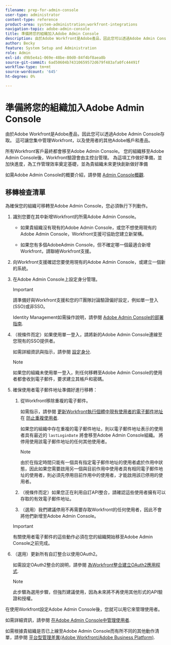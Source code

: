 ```yaml
---
filename: prep-for-admin-console
user-type: administrator
content-type: reference
product-area: system-administration;workfront-integrations
navigation-topic: adobe-admin-console
title: 準備將您的組織加入Adobe Admin Console
description: 由於Adobe Workfront是Adobe產品，因此您可以透過Adobe Admin Console存取。 這可讓您集中管理Workfront，以及使用者的其他Adobe帳戶和產品。
author: Becky
feature: System Setup and Administration
role: Admin
exl-id: d9b5e4a1-069e-48be-80d0-84f4bf8aea8b
source-git-commit: 6ad50604b74310659572d679f483afa0fc44491f
workflow-type: tm+mt
source-wordcount: '645'
ht-degree: 0%

---
```


# 準備將您的組織加入Adobe Admin Console

由於Adobe Workfront是Adobe產品，因此您可以透過Adobe Admin Console存取。 這可讓您集中管理Workfront，以及使用者的其他Adobe帳戶和產品。

所有Workfront客戶最終都會移至Adobe Admin Console。 您的組織移至Adobe Admin Console後，Workfront驗證會由主控台管理。 為這項工作做好準備，並加快進度，為工作管理效率奠定基礎，並為貴組織未來更快創新做好準備

如需Adobe Admin Console的概要介紹，請參閱 [Admin Console概觀](https://helpx.adobe.com/tw/enterprise/using/admin-console.html).

## 移轉檢查清單

為確保您的組織可移轉至Adobe Admin Console，您必須執行下列動作。

1. 識別您要在其中新增Workfront的所需Adobe Admin Console。

   * 如果貴組織沒有現有的Adobe Admin Console，或您不想使用現有的Adobe Admin Console，Workfront支援可協助您建立新架構。

   * 如果您有多個AdobeAdmin Console，但不確定哪一個最適合新增Workfront，請聯絡Workfront支援。

1. 向Workfront支援確認您要使用現有的Adobe Admin Console，或建立一個新的系統。

1. 在Adobe Admin Console上設定身分管理。

   >[!IMPORTANT]
   >
   >請準備好與Workfront支援和您的IT團隊討論驗證偏好設定，例如單一登入(SSO)或非SSO。

   Identity Management如需操作說明，請參閱 [Adobe Admin Console的部署指南](https://helpx.adobe.com/enterprise/using/deployment-planning.html).

1. （視條件而定）如果使用單一登入，請將新的Adobe Admin Console連線至您現有的SSO提供者。

   如需詳細資訊與指示，請參閱 [設定身分](https://helpx.adobe.com/enterprise/using/set-up-identity.html).

   >[!NOTE]
   >
   >如果您的組織未使用單一登入，則任何移轉至Adobe Admin Console的使用者都會收到電子郵件，要求建立其帳戶和密碼。

1. 確保使用者電子郵件地址準備好進行移轉：

   1. 從Workfront移除重複的電子郵件。

      如需指示，請參閱 [更新Workfront執行個體中現有使用者的電子郵件地址](/help/quicksilver/administration-and-setup/manage-workfront/security/prevent-duplicate-users.md#update-email-addresses-of-existing-users-in-your-workfront-instance) 在 [防止重複使用者](/help/quicksilver/administration-and-setup/manage-workfront/security/prevent-duplicate-users.md).

      如果您的組織中存在重複的電子郵件地址，則以電子郵件地址表示的使用者具有最近的 `lastLoginDate` 將會移至Adobe Admin Console組織。 將停用使用該電子郵件地址的任何其他使用者。

      >[!NOTE]
      >
      >由於在指定時間只能有一個具有指定電子郵件地址的使用者處於作用中狀態，因此如果您需要啟用另一個與目前作用中使用者具有相同電子郵件地址的使用者，則必須先停用目前作用中的使用者，才能啟用該已停用的使用者。

   1. （視條件而定）如果您正在利用自訂API整合，請確認這些使用者擁有可以存取的有效電子郵件地址。

   1. （選用）我們建議停用不再需要存取Workfront的任何使用者，因此不會將他們新增至Adobe Admin Console。

   >[!IMPORTANT]
   >
   >有關使用者電子郵件的這些動作必須在您的組織開始移至Adobe Admin Console之前完成。

1. （選用）更新所有自訂整合以使用OAuth2。

   如需設定OAuth2整合的說明，請參閱 [為Workfront整合建立OAuth2應用程式](../../administration-and-setup/configure-integrations/create-oauth-application.md).

   >[!NOTE]
   >
   >此步驟為選用步驟，但強烈建議使用，因為未來將不再使用其他形式的API驗證和授權。

在使用Workfront設定Adobe Admin Console後，您就可以用它來管理使用者。

如需詳細資訊，請參閱 [在Adobe Admin Console中管理使用者](../../administration-and-setup/add-users/create-and-manage-users/admin-console.md).

如需根據貴組織是否已上線至Adobe Admin Console而有所不同的其他動作清單，請參閱 [平台型管理差異(Adobe Workfront/Adobe Business Platform)](../../administration-and-setup/get-started-wf-administration/actions-in-admin-console.md).
